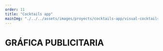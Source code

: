 ```yaml
---
order: 11
title: "Cocktails app"
mainImg: "./../../assets/images/proyects/cocktails-app/visual-cocktails-_00.webp"
---
```


# GRÁFICA PUBLICITARIA
